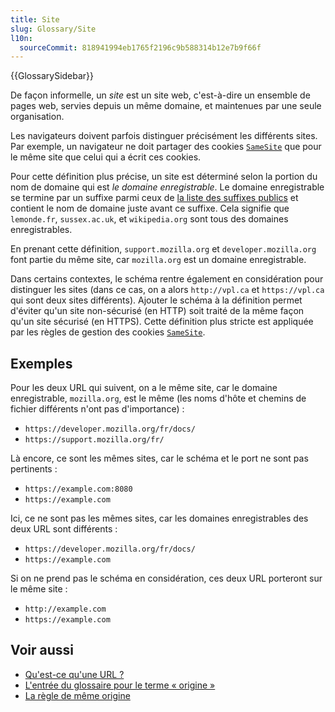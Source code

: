 ```yaml
---
title: Site
slug: Glossary/Site
l10n:
  sourceCommit: 818941994eb1765f2196c9b588314b12e7b9f66f
---
```


{{GlossarySidebar}}

De façon informelle, un _site_ est un site web, c'est-à-dire un ensemble de pages web, servies depuis un même domaine, et maintenues par une seule organisation.

Les navigateurs doivent parfois distinguer précisément les différents sites. Par exemple, un navigateur ne doit partager des cookies [`SameSite`](/fr/docs/Web/HTTP/Headers/Set-Cookie#samesitesamesite-value) que pour le même site que celui qui a écrit ces cookies.

Pour cette définition plus précise, un site est déterminé selon la portion du nom de domaine qui est _le domaine enregistrable_. Le domaine enregistrable se termine par un suffixe parmi ceux de [la liste des suffixes publics](https://publicsuffix.org/list/) et contient le nom de domaine juste avant ce suffixe. Cela signifie que `lemonde.fr`, `sussex.ac.uk`, et `wikipedia.org` sont tous des domaines enregistrables.

En prenant cette définition, `support.mozilla.org` et `developer.mozilla.org` font partie du même site, car `mozilla.org` est un domaine enregistrable.

Dans certains contextes, le schéma rentre également en considération pour distinguer les sites (dans ce cas, on a alors `http://vpl.ca` et `https://vpl.ca` qui sont deux sites différents). Ajouter le schéma à la définition permet d'éviter qu'un site non-sécurisé (en HTTP) soit traité de la même façon qu'un site sécurisé (en HTTPS). Cette définition plus stricte est appliquée par les règles de gestion des cookies [`SameSite`](/fr/docs/Web/HTTP/Headers/Set-Cookie#samesitesamesite-value).

## Exemples

Pour les deux URL qui suivent, on a le même site, car le domaine enregistrable, `mozilla.org`, est le même (les noms d'hôte et chemins de fichier différents n'ont pas d'importance)&nbsp;:

- `https://developer.mozilla.org/fr/docs/`
- `https://support.mozilla.org/fr/`

Là encore, ce sont les mêmes sites, car le schéma et le port ne sont pas pertinents&nbsp;:

- `https://example.com:8080`
- `https://example.com`

Ici, ce ne sont pas les mêmes sites, car les domaines enregistrables des deux URL sont différents&nbsp;:

- `https://developer.mozilla.org/fr/docs/`
- `https://example.com`

Si on ne prend pas le schéma en considération, ces deux URL porteront sur le même site&nbsp;:

- `http://example.com`
- `https://example.com`

## Voir aussi

- [Qu'est-ce qu'une URL&nbsp;?](/fr/docs/Learn/Common_questions/Web_mechanics/What_is_a_URL)
- [L'entrée du glossaire pour le terme «&nbsp;origine&nbsp;»](/fr/docs/Glossary/Origin)
- [La règle de même origine](/fr/docs/Web/Security/Same-origin_policy)
